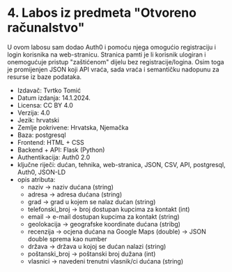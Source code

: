 # 4. Labos iz predmeta "Otvoreno računalstvo"
U ovom labosu sam dodao Auth0 i pomoću njega omogućio registraciju i login korisnika na web-stranicu. Stranica pamti je li korisnik ulogiran i onemogućuje pristup "zaštićenom" dijelu bez registracije/logina. Osim toga je promijenjen JSON koji API vraća, sada vraća i semantičku nadopunu za resurse iz baze podataka.
- Izdavač: Tvrtko Tomić
- Datum izdanja: 14.1.2024.
- Licensa: CC BY 4.0
- Verzija: 4.0
- Jezik: hrvatski
- Zemlje pokrivene: Hrvatska, Njemačka
- Baza: postgresql
- Frontend: HTML + CSS
- Backend + API: Flask (Python)
- Authentikacija: Auth0 2.0
- ključne riječi: dućan, tehnika, web-stranica, JSON, CSV, API, postgresql, Auth0, JSON-LD
- opis atributa:
    - naziv -> naziv dućana (string)
    - adresa -> adresa dućana (string)
    - grad -> grad u kojem se nalaz dućan (string)
    - telefonski_broj -> broj dostupan kupcima za kontakt (int)
    - email -> e-mail dostupan kupcima za kontakt (string)
    - geolokacija -> geografske koordinate dućana (stribg)
    - recenzija -> ocjena dućana na Google Maps (double) -> JSON double sprema kao number
    - država -> država u kojoj se dućan nalazi (string)
    - poštanski_broj -> poštanski broj dužana (int)
    - vlasnici -> navedeni trenutni vlasnik/ci dućana (string)
